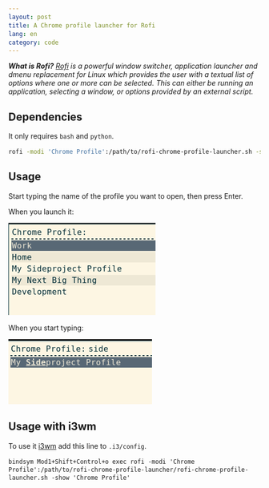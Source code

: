 ```yaml
---
layout: post
title: A Chrome profile launcher for Rofi
lang: en
category: code
---
```


_**What is Rofi?** [Rofi](https://github.com/DaveDavenport/rofi) is a powerful window switcher, application launcher and dmenu replacement for Linux which provides the user with a textual list of options where one or more can be selected. This can either be running an application, selecting a window, or options provided by an external script._

## Dependencies

It only requires `bash` and `python`.

```sh
rofi -modi 'Chrome Profile':/path/to/rofi-chrome-profile-launcher.sh -show 'Chrome Profile'
```

## Usage

Start typing the name of the profile you want to open, then press Enter.

When you launch it:

![Screenshot1](https://github.com/claudiodangelis/rofi-chrome-profile-launcher/blob/master/screenshot-1.png?raw=true)

When you start typing:

![Screenshot2](https://github.com/claudiodangelis/rofi-chrome-profile-launcher/blob/master/screenshot-2.png?raw=true)

## Usage with i3wm


To use it [i3wm](https://i3wm.org) add this line to `.i3/config`.


```
bindsym Mod1+Shift+Control+o exec rofi -modi 'Chrome Profile':/path/to/rofi-chrome-profile-launcher/rofi-chrome-profile-launcher.sh -show 'Chrome Profile'
```
